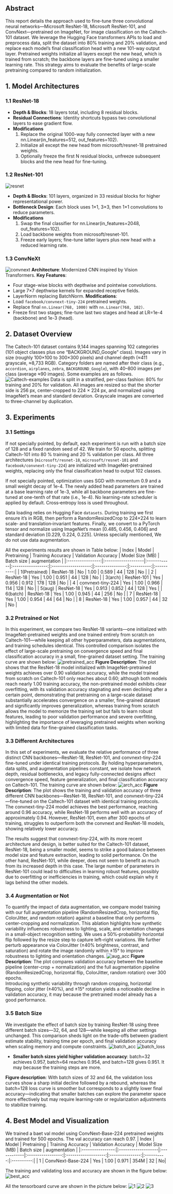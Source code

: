 ## Abstract
This report details the approach used to fine-tune three convolutional neural networks—Microsoft ResNet-18, Microsoft ResNet-101, and ConvNext—pretrained on ImageNet, for image classification on the Caltech-101 dataset. We leverage the Hugging Face transformers APIs to load and preprocess data, split the dataset into 80% training and 20% validation, and replace each model’s final classification head with a new 101-way output layer. Pretrained weights initialize all layers except the new head, which is trained from scratch; the backbone layers are fine-tuned using a smaller learning rate. This strategy aims to evaluate the benefits of large-scale pretraining compared to random initialization.

## 1. Model Architectures

### 1.1 ResNet-18
- **Depth & Blocks**: 18 layers total, including 8 residual blocks.  
- **Residual Connections**: Identity shortcuts bypass two convolutional layers to ease gradient flow.  
- **Modifications**  
  1. Replace the original 1000-way fully connected layer with a new nn.Linear(in_features=512, out_features=102).  
  2. Initialize all except the new head from microsoft/resnet-18 pretrained weights.  
  3. Optionally freeze the first N residual blocks, unfreeze subsequent blocks and the new head for fine-tuning.

### 1.2 ResNet-101
![resnet](md-image/resnet.png)
- **Depth & Blocks**: 101 layers, organized in 33 residual blocks for higher representational power.  
- **Bottleneck Design**: Each block uses 1×1, 3×3, then 1×1 convolutions to reduce parameters.  
- **Modifications**  
  1. Swap the final classifier for nn.Linear(in_features=2048, out_features=102).  
  2. Load backbone weights from microsoft/resnet-101.  
  3. Freeze early layers; fine-tune latter layers plus new head with a reduced learning rate.

### 1.3 ConvNeXt
![convnext](md-image/convnext.png)
**Architecture**: Modernized CNN inspired by Vision Transformers.
**Key Features**:
- Four stage-wise blocks with depthwise and pointwise convolutions.
- Large 7×7 depthwise kernels for expanded receptive fields.
- LayerNorm replacing BatchNorm.
**Modifications**:
- Load `facebook/convnext-tiny-224` pretrained weights.
- Replace final `nn.Linear(768, 1000)` with `nn.Linear(768, 102)`.
- Freeze first two stages; fine-tune last two stages and head at LR=1e-4 (backbone) and 1e-3 (head).

## 2. Dataset Overview

The Caltech-101 dataset contains 9,144 images spanning 102 categories (101 object classes plus one “BACKGROUND_Google” class). Images vary in size (roughly 100×100 to 300×300 pixels) and channel depth (≈411 grayscale, ≈8,733 RGB). Category folders are named after their class (e.g., `accordion`, `airplanes`, `zebra`, `BACKGROUND_Google`), with 40–800 images per class (average ≈90 images). Some examples are as follows.
![Caltech-examples](md-image/caltech.png)
Data is split in a stratified, per-class fashion: 80% for training and 20% for validation. All images are resized so that the shorter side is 256 px, center-cropped to 224 × 224 px, and normalized using ImageNet’s mean and standard deviation. Grayscale images are converted to three-channel by duplication. 

## 3. Experiments
### 3.1 Settings

If not specially pointed, by default, each experiment is run with a batch size of 128 and a fixed random seed of 42. We train for 50 epochs, splitting Caltech-101 into 80 % training and 20 % validation per class. All three architectures (`microsoft/resnet-18`, `microsoft/resnet-101` and `facebook/convnext-tiny-224`) are initialized with ImageNet-pretrained weights, replacing only the final classification head to output 102 classes.

If not specially pointed, optimization uses SGD with momentum 0.9 and a small weight decay of 1e-4. The newly added head parameters are trained at a base learning rate of 1e-3, while all backbone parameters are fine-tuned at one-tenth of that rate (i.e., 1e-4). No learning-rate scheduler is applied by default. Cross‐entropy loss is used throughout.

Data loading relies on Hugging Face `datasets`. During training we first ensure it’s in RGB, then perform a RandomResizedCrop to 224×224 to learn scale‐ and translation‐invariant features. Finally, we convert to a PyTorch tensor and normalize using ImageNet’s mean [0.485, 0.456, 0.406] and standard deviation [0.229, 0.224, 0.225]. Unless specially mentioned, We do not use data augmentation. 

All the experiments results are shown in Table below:
| Index            | Model              | Pretraining | Training Accuracy | Validation Accuracy | Model Size (MB) | Batch size | augmentation |
|:----------------:|:-------------------|:------------|:-----------------:|:-------------------:|:---------------:|:----------:|:----------:|
|  1(Pretrained)   | ResNet-18          | No          |        1.00       |        0.589         |       44        | 128      |      No |
|  2               | ResNet-18          | Yes         |        1.00       |        0.951         |       44        | 128      |      No |
|  3(arch)         | ResNet-101         | Yes         |        0.956      |        0.912         |      178        | 128      |      No |
|  4               | convnext-tiny-224  | Yes         |        1.00       |        0.966         |      114        | 128      |      No |
|  5(aug)          | ResNet-18          | Yes         |        0.913      |        0.852         |       44        | 128      |     Yes |
|  6(batch)        | ResNet-18          | Yes         |        1.00       |        0.945         |       44        | 256      |      No |
|  7               | ResNet-18          | Yes         |        1.00       |        0.954         |       44        | 64       |      No |
|  8               | ResNet-18          | Yes         |        1.00       |        0.957         |       44        | 32       |      No |



### 3.2 Pretrained or Not

In this experiment, we compare two ResNet-18 variants—one initialized with ImageNet-pretrained weights and one trained entirely from scratch on Caltech-101—while keeping all other hyperparameters, data augmentations, and training schedules identical. This controlled comparison isolates the effect of large-scale pretraining on convergence speed and final classification accuracy in a small, fine-grained dataset setting.
The training curve are shown below:
![pretrained_acc](plot/pretrained/all_acc.png)
**Figure Description**: The plot shows that the ResNet-18 model initialized with ImageNet-pretrained weights achieves over 0.90 validation accuracy, while the model trained from scratch on Caltech-101 only reaches about 0.60; although both models reach nearly 1.00 training accuracy, the non-pretrained model exhibits clear overfitting, with its validation accuracy stagnating and even declining after a certain point, demonstrating that pretraining on a large-scale dataset substantially accelerates convergence on a smaller, fine-grained dataset and significantly improves generalization, whereas training from scratch allows the model to memorize the training set but fails to learn robust features, leading to poor validation performance and severe overfitting, highlighting the importance of leveraging pretrained weights when working with limited data for fine-grained classification tasks.


### 3.3 Different Architectures

In this set of experiments, we evaluate the relative performance of three distinct CNN backbones—ResNet-18, ResNet-101, and convnext-tiny-224 fine-tuned under identical training protocols. By holding hyperparameters, data splits, and augmentation pipelines constant, we isolate how network depth, residual bottlenecks, and legacy fully-connected designs affect convergence speed, feature generalization, and final classification accuracy on Caltech-101.
The training curve are shown below:
![arch_acc](plot/arch/all_acc.png)
**Figure Description**: The plot shows the training and validation accuracy of three different CNN backbones—ResNet-18, ResNet-101, and convnext-tiny-224—fine-tuned on the Caltech-101 dataset with identical training protocols. The convnext-tiny-224 model achieves the best performance, reaching around 0.96 accuracy, while ResNet-18 performs well with an accuracy of approximately 0.94. However, ResNet-101, even after 300 epochs of training, struggles to outperform both the convnext and ResNet-18 models, showing relatively lower accuracy.

The results suggest that convnext-tiny-224, with its more recent architecture and design, is better suited for the Caltech-101 dataset, ResNet-18, being a smaller model, seems to strike a good balance between model size and feature extraction, leading to solid performance. On the other hand, ResNet-101, while deeper, does not seem to benefit as much from its increased depth in this case. The large number of parameters in ResNet-101 could lead to difficulties in learning robust features, possibly due to overfitting or inefficiencies in training, which could explain why it lags behind the other models.


### 3.4 Augmentation or Not

To quantify the impact of data augmentation, we compare model training with our full augmentation pipeline (RandomResizedCrop, horizontal flip, ColorJitter, and random rotation) against a baseline that only performs center-cropping and normalization. This ablation highlights how synthetic variability influences robustness to lighting, scale, and orientation changes in a small-object recognition setting. We uses a 50%‐probability horizontal flip followed by the resize step to capture left–right variations. We further perturb appearance via ColorJitter (±40% brightness, contrast, and saturation) and rotate the image randomly within ±15° to improve robustness to lighting and orientation changes.
![aug_acc](plot/aug/all_acc.png)
**Figure Description**: The plot compares validation accuracy between the baseline pipeline (center-crop + normalization) and the full augmentation pipeline (RandomResizedCrop, horizontal flip, ColorJitter, random rotation) over 300 epochs.  
Introducing synthetic variability through random cropping, horizontal flipping, color jitter (±40%), and ±15° rotation yields a noticeable decline in validation accuracy, it may because the pretrained model already has a good performance.


### 3.5 Batch Size

We investigate the effect of batch size by training ResNet-18 using three different batch sizes—32, 64, and 128—while keeping all other settings unchanged. This comparison sheds light on the trade-offs between gradient estimate stability, training time per epoch, and final validation accuracy when scaling memory and compute constraints.
![batch_acc](plot/batch/all_acc.png)
![batch_loss](plot/batch/all_loss.png)
- **Smaller batch sizes yield higher validation accuracy**: batch=32 achieves 0.957, batch=64 reaches 0.954, and batch=128 gives 0.951.  It may because the training steps are more.

**Figure description**: With batch sizes of 32 and 64, the validation loss curves show a sharp initial decline followed by a rebound, whereas the batch=128 loss curve is smoother but corresponds to a slightly lower final accuracy—indicating that smaller batches can explore the parameter space more effectively but may require learning‐rate or regularization adjustments to stabilize training.  

## 4. Best Model and Visualization

We trained a baet val model using ConvNext-Base-224 pretrained weights and trained for 500 epochs. The val accuracy can reach 0.97.
| Index            | Model              | Pretraining | Training Accuracy | Validation Accuracy | Model Size (MB) | Batch size | augmentation |
|:----------------:|:-------------------|:------------|:-----------------:|:-------------------:|:---------------:|:----------:|:----------:|
|  1   | ConvNext-Base-224         | Yes          |        1.00       |        0.971         |       354M        | 32      |      No|

The training and validating loss and accuracy are shown in the figure below: 
![best_acc](plot/best/convnext-base-224_bs32_lr0.001_ep500_pre_noaug.png)

All the tensorboard curve are shown in the picture below:
![1](md-image/1.png)
![2](md-image/2.png)
![3](md-image/3.png)